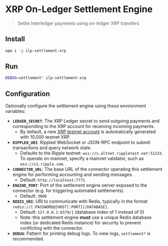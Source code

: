 # XRP On-Ledger Settlement Engine

> Settle Interledger payments using on-ledger XRP transfers

## Install

```bash
npm i -g ilp-settlement-xrp
```

## Run

```bash
DEBUG=settlement* ilp-settlement-xrp
```

## Configuration

Optionally configure the settlement engine using these environment variables:

- **`LEDGER_SECRET`**: The XRP Ledger secret to send outgoing payments and corresponding to the XRP account for receiving incoming payments.
  - By default, a new [XRP testnet account](https://xrpl.org/xrp-test-net-faucet.html) is automatically generated with 10,000 testnet XRP.
- **`RIPPLED_URI`**: Rippled WebSocket or JSON-RPC endpoint to submit transactions and query network state.
  - Defaults to the Ripple testnet: `wss://s.altnet.rippletest.net:51233`. To operate on mainnet, specify a mainnet validator, such as `wss://s1.ripple.com`.
- **`CONNECTOR_URL`**: The base URL of the connector operating this settlement engine for performing accounting and sending messages.
  - Default: `http://localhost:7771`
- **`ENGINE_PORT`**: Port of the settlement engine server exposed to the connector (e.g. for triggering automated settlements).
  - Default: `3000`
- **`REDIS_URI`**: URI to communicate with Redis, typically in the format `redis://[:PASSWORD@]HOST[:PORT][/DATABASE]`.
  - Default: `127.0.0.1:6379/1` (database index of 1 instead of 0)
  - Note: this settlement engine **must** use a unique Redis database index (or dedicated Redis instance) for security to prevent conflicting with the connector.
- **`DEBUG`**: Pattern for printing debug logs. To view logs, `settlement*` is recommended.
